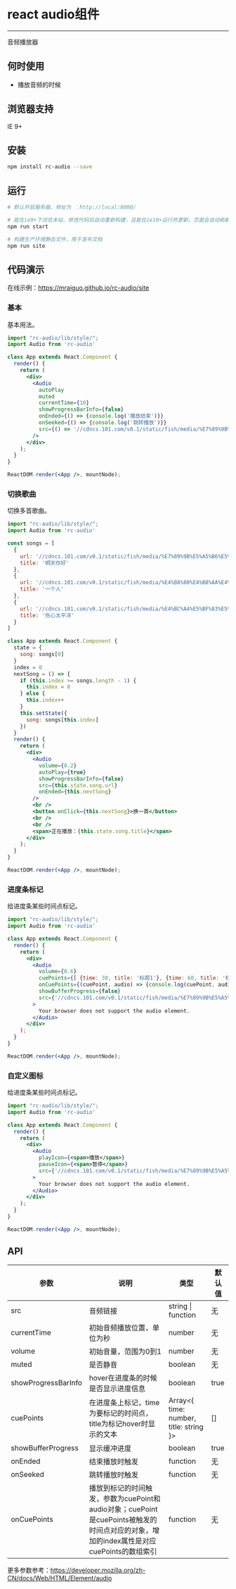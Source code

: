 # react audio组件

---

音频播放器

## 何时使用

- 播放音频的时候

## 浏览器支持

IE 9+

## 安装

```bash
npm install rc-audio --save
```

## 运行

```bash
# 默认开启服务器，地址为 ：http://local:8000/

# 能在ie9+下浏览本站，修改代码后自动重新构建，且能在ie10+运行热更新，页面会自动刷新
npm run start

# 构建生产环境静态文件，用于发布文档
npm run site
```

## 代码演示

在线示例：https://mraiguo.github.io/rc-audio/site

### 基本

基本用法。

```jsx
import "rc-audio/lib/style/";
import Audio from 'rc-audio'

class App extends React.Component {
  render() {
    return (
      <div>
        <Audio
          autoPlay
          muted
          currentTime={10}
          showProgressBarInfo={false}
          onEnded={() => {console.log('播放结束')}}
          onSeeked={() => {console.log('跳转播放')}}
          src={() => '//cdncs.101.com/v0.1/static/fish/media/%E7%89%9B%E5%A5%B6%E5%92%96%E5%95%A1%20-%20%E6%98%8E%E5%A4%A9%E4%BD%A0%E5%A5%BD.mp3'}
        />
      </div>
    );
  }
}

ReactDOM.render(<App />, mountNode);
```

### 切换歌曲

切换多首歌曲。

```jsx
import "rc-audio/lib/style/";
import Audio from 'rc-audio'

const songs = [ 
  { 
    url: '//cdncs.101.com/v0.1/static/fish/media/%E7%89%9B%E5%A5%B6%E5%92%96%E5%95%A1%20-%20%E6%98%8E%E5%A4%A9%E4%BD%A0%E5%A5%BD.mp3',
    title: '明天你好'
  },
  { 
    url: '//cdncs.101.com/v0.1/static/fish/media/%E4%B8%80%E4%B8%AA%E4%BA%BA.mp3',
    title: '一个人'
  },
  { 
    url: '//cdncs.101.com/v0.1/static/fish/media/%E4%BC%A4%E5%BF%83%E5%A4%AA%E5%B9%B3%E6%B4%8B.mp3',
    title: '伤心太平洋'
  }
]

class App extends React.Component {
  state = {
    song: songs[0]
  }
  index = 0
  nextSong = () => {
    if (this.index >= songs.length - 1) {
      this.index = 0
    } else {
      this.index++
    }
    this.setState({
      song: songs[this.index]
    })
  }
  render() {
    return (
      <div>
        <Audio
          volume={0.2}
          autoPlay={true}
          showProgressBarInfo={false}
          src={this.state.song.url}
          onEnded={this.nextSong}
        />
        <br />  
        <button onClick={this.nextSong}>换一首</button>
        <br />
        <br />
        <span>正在播放：{this.state.song.title}</span>
      </div>
    );
  }
}

ReactDOM.render(<App />, mountNode);
```

### 进度条标记

给进度条某些时间点标记。

````jsx
import "rc-audio/lib/style/";
import Audio from 'rc-audio'

class App extends React.Component {
  render() {
    return (
      <div>
        <Audio
          volume={0.6}
          cuePoints={[ {time: 30, title: '标题1'}, {time: 60, title: '标题2'}, {time: 150, title: '标题3'} ]}
          onCuePoints={(cuePoint, audio) => {console.log(cuePoint, audio)}}
          showBufferProgress={false}
          src={'//cdncs.101.com/v0.1/static/fish/media/%E7%89%9B%E5%A5%B6%E5%92%96%E5%95%A1%20-%20%E6%98%8E%E5%A4%A9%E4%BD%A0%E5%A5%BD.mp3'}
        >
          Your browser does not support the audio element.
        </Audio>
      </div>
    );
  }
}

ReactDOM.render(<App />, mountNode);
````

### 自定义图标

给进度条某些时间点标记。

````jsx
import "rc-audio/lib/style/";
import Audio from 'rc-audio'

class App extends React.Component {
  render() {
    return (
      <div>
        <Audio
          playIcon={<span>播放</span>}
          pauseIcon={<span>暂停</span>}
          src={'//cdncs.101.com/v0.1/static/fish/media/%E7%89%9B%E5%A5%B6%E5%92%96%E5%95%A1%20-%20%E6%98%8E%E5%A4%A9%E4%BD%A0%E5%A5%BD.mp3'}
        >
          Your browser does not support the audio element.
        </Audio>
      </div>
    );
  }
}

ReactDOM.render(<App />, mountNode);
````

## API

| 参数      | 说明                                     | 类型       | 默认值 |
|-----------|------------------------------------------|------------|-------|
| src | 音频链接 | string \| function | 无 |
| currentTime | 初始音频播放位置，单位为秒 | number | 无 |
| volume | 初始音量，范围为0到1 | number | 无 |
| muted | 是否静音 | boolean | 无 |
| showProgressBarInfo | hover在进度条的时候是否显示进度信息 | boolean | true |
| cuePoints | 在进度条上标记，time为要标记的时间点， title为标记hover时显示的文本 | Array<{ time: number, title: string }> | [] |
| showBufferProgress | 显示缓冲进度 | boolean | true |
| onEnded | 结束播放时触发 | function | 无 |
| onSeeked | 跳转播放时触发 | function | 无 |
| onCuePoints | 播放到标记的时间触发，参数为cuePoint和audio对象；cuePoint是cuePoints被触发的时间点对应的对象，增加的index属性是对应cuePoints的数组索引 | function | 无 |

更多参数参考：https://developer.mozilla.org/zh-CN/docs/Web/HTML/Element/audio
